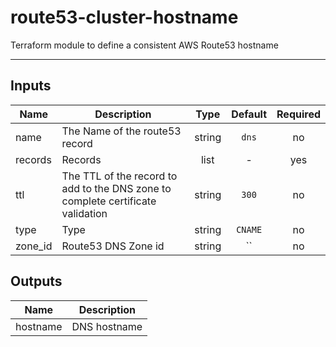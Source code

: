 # route53-cluster-hostname

Terraform module to define a consistent AWS Route53 hostname


---

## Inputs

| Name | Description | Type | Default | Required |
|------|-------------|:----:|:-----:|:-----:|
| name | The Name of the route53 record | string | `dns` | no |
| records | Records | list | - | yes |
| ttl | The TTL of the record to add to the DNS zone to complete certificate validation | string | `300` | no |
| type | Type | string | `CNAME` | no |
| zone_id | Route53 DNS Zone id | string | `` | no |

## Outputs

| Name | Description |
|------|-------------|
| hostname | DNS hostname |


